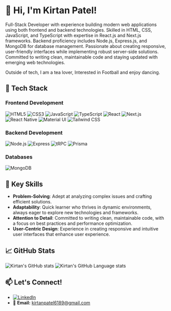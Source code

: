 # 👋 Hi, I'm Kirtan Patel!

Full-Stack Developer with experience building modern web applications using both frontend and backend
technologies. Skilled in HTML, CSS, JavaScript, and TypeScript with expertise in React.js and Next.js
frameworks. Backend proficiency includes Node.js, Express.js, and MongoDB for database management.
Passionate about creating responsive, user-friendly interfaces while implementing robust server-side
solutions. Committed to writing clean, maintainable code and staying updated with emerging web
technologies.

Outside of tech, I am a tea lover, Interested in Football and enjoy dancing.



## 🔧 Tech Stack

### **Frontend Development**

![HTML5](https://img.shields.io/badge/HTML5-E34F26?style=flat&logo=html5&logoColor=white)
![CSS3](https://img.shields.io/badge/CSS3-1572B6?style=flat&logo=css3&logoColor=white)
![JavaScript](https://img.shields.io/badge/JavaScript-323330?style=flat&logo=javascript&logoColor=F7DF1E)
![TypeScript](https://img.shields.io/badge/TypeScript-007ACC?style=flat&logo=typescript&logoColor=white)
![React](https://img.shields.io/badge/React-20232A?style=flat&logo=react&logoColor=61DAFB)
![Next.js](https://img.shields.io/badge/Next.js-000000?style=flat&logo=nextdotjs&logoColor=white)
![React Native](https://img.shields.io/badge/React_Native-20232A?style=flat&logo=react&logoColor=61DAFB)
![Material UI](https://img.shields.io/badge/Material--UI-0081CB?style=flat&logo=mui&logoColor=white)
![Tailwind CSS](https://img.shields.io/badge/Tailwind_CSS-38B2AC?style=flat&logo=tailwind-css&logoColor=white)

### **Backend Development**

![Node.js](https://img.shields.io/badge/Node.js-339933?style=flat&logo=nodedotjs&logoColor=white)
![Express](https://img.shields.io/badge/Express-000000?style=flat&logo=express&logoColor=white)
![tRPC](https://img.shields.io/badge/tRPC-2596be?style=flat&logo=trpc&logoColor=white)
![Prisma](https://img.shields.io/badge/Prisma-2D3748?style=flat&logo=prisma&logoColor=white)

### **Databases**

![MongoDB](https://img.shields.io/badge/MongoDB-47A248?style=flat&logo=mongodb&logoColor=white)



## 🌟 Key Skills

- **Problem-Solving**: Adept at analyzing complex issues and crafting efficient solutions.
- **Adaptability**: Quick learner who thrives in dynamic environments, always eager to explore new technologies and frameworks.
- **Attention to Detail**: Committed to writing clean, maintainable code, with a focus on best practices and performance optimization.
- **User-Centric Design**: Experience in creating responsive and intuitive user interfaces that enhance user experience.



## 📈 GitHub Stats

![Kirtan's GitHub stats](https://github-readme-stats.vercel.app/api?username=kirtanp04&show_icons=true&theme=radical)
![Kirtan's GitHub Language stats](https://github-readme-stats.vercel.app/api/top-langs/?username=kirtanp04&layout=donut&theme=radical)


## 📫 Let's Connect!

- [![LinkedIn](https://img.shields.io/badge/LinkedIn-0A66C2?style=flat&logo=linkedin&logoColor=white)](https://linkedin.com/in/kirtanp04)
- 📧 **Email:** [kirtanpatel6189@gmail.com](mailto:kirtanpatel6189@gmail.com)
